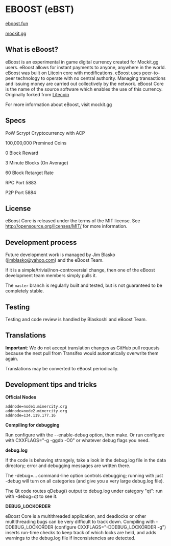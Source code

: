 <a href="http://i.imgur.com/fH1Cqxc.jpg"><img src="http://i.imgur.com/fH1Cqxc.jpg" title="" /></a>


EBOOST (eBST)
===========

[eboost.fun](eboost.fun)

[mockit.gg](mockit.gg)

What is eBoost?
----------------
eBoost is an experimental in game digital currency created for Mockit.gg users. 
eBoost allows for instant payments to anyone, anywhere in the world. 
eBoost was built on Litcoin core with modifications.
eBoost uses peer-to-peer technology to operate with no central authority.
Managing transactions and issuing money are carried
out collectively by the network. eBoost Core is the name of the source
software which enables the use of this currency.
Originally forked from [Litecoin](https://github.com/litecoin-project/litecoin)

For more information about eBoost, visit mockit.gg

Specs
-----
PoW Scrypt Cryptocurrency with ACP

100,000,000 Premined Coins  

0 Block Reward

3 Minute Blocks (On Average)

60 Block Retarget Rate

RPC Port 5883

P2P Port 5884


License
-------

eBoost Core is released under the terms of the MIT license.
See http://opensource.org/licenses/MIT/ for more information.

Development process
-------------------

Future development work is managed by Jim Blasko (jimblasko@yahoo.com) and the eBoost Team. 

If it is a simple/trivial/non-controversial change, then one of the eBoost
development team members simply pulls it.

The `master` branch is regularly built and tested, but is not guaranteed to be
completely stable. 

Testing
-------

Testing and code review is handled by Blaskoshi and eBoost Team.


Translations
------------

**Important**: We do not accept translation changes as GitHub pull requests because the next
pull from Transifex would automatically overwrite them again.

Translations may be converted to eBoost periodically.

Development tips and tricks
---------------------------
**Official Nodes**
```
addnode=node1.minercity.org
addnode=node2.minercity.org
addnode=134.119.177.16
```

**Compiling for debugging**

Run configure with the --enable-debug option, then make. Or run configure with
CXXFLAGS="-g -ggdb -O0" or whatever debug flags you need.

**debug.log**

If the code is behaving strangely, take a look in the debug.log file in the data directory;
error and debugging messages are written there.

The -debug=... command-line option controls debugging; running with just -debug will turn
on all categories (and give you a very large debug.log file).

The Qt code routes qDebug() output to debug.log under category "qt": run with -debug=qt
to see it.


**DEBUG_LOCKORDER**

eBoost Core is a multithreaded application, and deadlocks or other multithreading bugs
can be very difficult to track down. Compiling with -DDEBUG_LOCKORDER (configure
CXXFLAGS="-DDEBUG_LOCKORDER -g") inserts run-time checks to keep track of which locks
are held, and adds warnings to the debug.log file if inconsistencies are detected.
